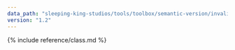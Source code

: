 ```yaml
---
data_path: "sleeping-king-studios/tools/toolbox/semantic-version/invalid-version-error"
version: "1.2"
---
```


{% include reference/class.md %}
